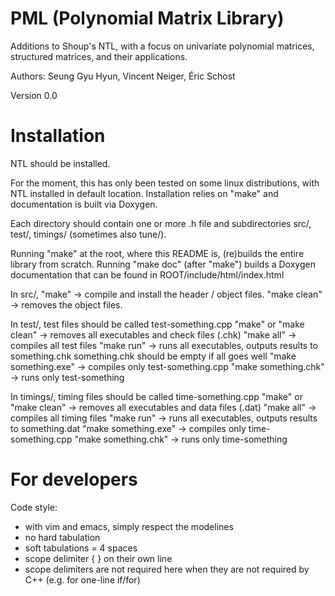 # PML (Polynomial Matrix Library)

Additions to Shoup's NTL, with a focus on univariate polynomial matrices, structured matrices, and their applications.

Authors: Seung Gyu Hyun, Vincent Neiger, Éric Schost

Version 0.0

# Installation

NTL should be installed.

For the moment, this has only been tested on some linux distributions, with NTL installed in default location. Installation relies on "make" and documentation is built via Doxygen.

Each directory should contain one or more .h file and subdirectories src/, test/, timings/ (sometimes also tune/).

Running "make" at the root, where this README is, (re)builds the entire library from scratch. Running "make doc" (after "make") builds a Doxygen documentation that can be found in ROOT/include/html/index.html

In src/, "make" -> compile and install the header / object files.
         "make clean" -> removes the object files.

In test/, test files should be called test-something.cpp
          "make" or "make clean" -> removes all executables and check files (.chk)
          "make all" -> compiles all test files
          "make run" -> runs all executables, outputs results to something.chk
                        something.chk should be empty if all goes well
          "make something.exe" -> compiles only test-something.cpp
          "make something.chk" -> runs only test-something

In timings/, timing files should be called time-something.cpp
          "make" or "make clean" -> removes all executables and data files (.dat)
          "make all" -> compiles all timing files
          "make run" -> runs all executables, outputs results to something.dat
          "make something.exe" -> compiles only time-something.cpp
          "make something.chk" -> runs only time-something

# For developers

Code style:
  - with vim and emacs, simply respect the modelines
  - no hard tabulation
  - soft tabulations = 4 spaces
  - scope delimiter { } on their own line
  - scope delimiters are not required here when they are not required by C++ (e.g. for one-line if/for)
